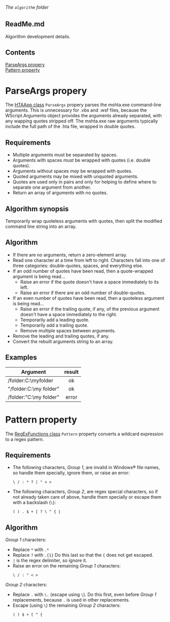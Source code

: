 ###### The `algorithm` folder

## ReadMe.md

Algorithm development details.

## Contents
[ParseArgs propery](#parseargs-propery)  
[Pattern property](#pattern-property)

# ParseArgs propery

The [HTAApp class] `ParseArgs` propery parses the mshta.exe command-line arguments. This is unnecessary for .vbs and .wsf files, because the WScript.Arguments object provides the arguments already separated, with any wapping quotes stripped off. The mshta.exe raw arguments typically include the full path of the .hta file, wrapped in double quotes.

[HTAApp class]: ../../class/HTAApp.vbs

## Requirements 

- Multiple arguments must be separated by spaces.
- Arguments with spaces *must* be wrapped with quotes (i.e. double quotes).
- Arguments without spaces *may* be wrapped with quotes.
- Quoted arguments may be mixed with unquoted arguments.
- Quotes are used only in pairs and only for helping to define where to separate one argument from another.
- Return an array of arguments with no quotes.

## Algorithm synopsis

Temporarily wrap quoteless arguments with quotes, then split the modified command line string into an array.

## Algorithm

- If there are no arguments, return a zero-element array.
- Read one character at a time from left to right. Characters fall into one of three categories: double-quotes, spaces, and everything else.
- If an odd number of quotes have been read, then a quote-wrapped argument is being read...
    - Raise an error if the quote doesn't have a space immediately to its left.
    - Raise an error if there are an odd number of double-quotes.
- If an even number of quotes have been read, then a quoteless argument is being read...
    - Raise an error if the trailing quote, if any, of the previous argument doesn't have a space immediately to the right.
    - Temporarily add a leading quote.
    - Temporarily add a trailing quote.
    - Remove multiple spaces between arguments.
- Remove the leading and trailing quotes, if any.
- Convert the rebuilt arguments string to an array.
## Examples

| Argument | result |
| --- | :---: |
| /folder:C:\myfolder | ok |
| "/folder:C:\my folder" | ok |
| /folder:"C:\my folder" | error |



# Pattern property

The [RegExFunctions class] `Pattern` property converts a wildcard expression to a regex pattern.

[RegExFunctions class]: ../../class/RegExFunctions.vbs

## Requirements

- The following characters, *Group 1*, are invalid in Windows&reg; file names, so handle them specially, ignore them, or raise an error:
    ```
    \ / : * ? | " < >
    ```
- The following characters, *Group 2*, are regex special characters, so if not already taken care of above, handle them specially or escape them with a backslash (`\`):
    ```
    ( ) . $ + [ ? \ ^ { |
    ```

## Algorithm

*Group 1* characters:
- Replace `*` with `.*`
- Replace `?` with `.{1}` Do this last so that the `{` does not get escaped.
- `|` is the regex delimiter, so ignore it.
- Raise an error on the remaining *Group 1* characters:
    ```
    \ / : " < >
    ```  

*Group 2* characters:
- Replace `.` with `\.` (escape using `\`). Do this first, even before *Group 1* replacements, because `.` is used in other replacements.  
- Escape (using `\`) the remaining *Group 2* characters:
    ```
    ( ) $ + [ ^ {
    ```



<br /><br /><br /><br /><br /><br /><br /><br /><br /><br /><br />